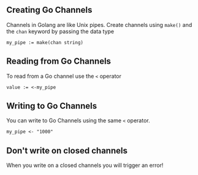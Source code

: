 ## Creating Go Channels

Channels in Golang are like Unix pipes. Create channels using `make()` and the `chan` keyword by passing the data type

    my_pipe := make(chan string)

## Reading from Go Channels

To read from a Go channel use the `<` operator

    value := <-my_pipe

## Writing to Go Channels

You can write to Go Channels using the same `<` operator. 

    my_pipe <- "1000"

## Don't write on closed channels

When you write on a closed channels you will trigger an error!
